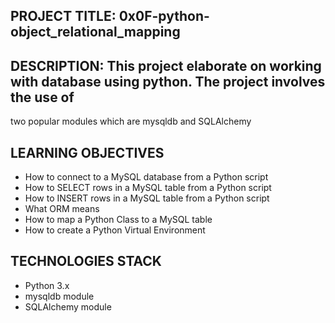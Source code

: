 ## PROJECT TITLE: 0x0F-python-object_relational_mapping
## DESCRIPTION: This project elaborate on working with database using python. The project involves the use of
two popular modules which are mysqldb and SQLAlchemy

## LEARNING OBJECTIVES

* How to connect to a MySQL database from a Python script
* How to SELECT rows in a MySQL table from a Python script
* How to INSERT rows in a MySQL table from a Python script
* What ORM means
* How to map a Python Class to a MySQL table
* How to create a Python Virtual Environment
## TECHNOLOGIES STACK
* Python 3.x
* mysqldb module
* SQLAlchemy module


